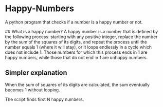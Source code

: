 # Happy-Numbers
A python program that checks if a number is a happy number or not.

## What is a happy number?
A happy number is a number that is defined by the following process: starting with any positive integer, replace the number by the sum of the squares of its digits, and repeat the process until the number equals 1 (where it will stay), or it loops endlessly in a cycle which does not include 1. Those numbers for which this process ends in 1 are happy numbers, while those that do not end in 1 are unhappy numbers.

## Simpler explanation
When the sum of squares of its digits are calculated, the sum eventually becomes 1 without looping.

The script finds first N happy numbers.
